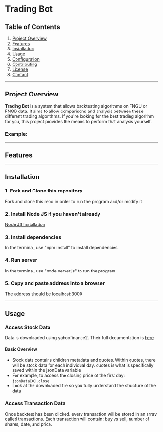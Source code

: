 # Trading Bot

## Table of Contents
1. [Project Overview](#project-overview)
2. [Features](#features)
3. [Installation](#installation)
4. [Usage](#usage)
5. [Configuration](#configuration)
6. [Contributing](#contributing)
7. [License](#license)
8. [Contact](#contact)

---

## Project Overview

**Trading Bot** is a system that allows backtesting algorithms on FNGU or FNGD data. It aims to allow comparisons and analysis between these different trading algorithms. If you're looking for the best trading algorithm for you, this project provides the means to perform that analysis yourself.

### Example:


---

## Features


---

## Installation

### 1. Fork and Clone this repository
Fork and clone this repo in order to run the program and/or modify it

### 2. Install Node JS if you haven't already
[Node JS Installation](https://nodejs.org/en/learn/getting-started/how-to-install-nodejs)

### 3. Install dependencies
In the terminal, use "npm install" to install dependencies

### 4. Run server
In the terminal, use "node server.js" to run the program

### 5. Copy and paste address into a browser
The address should be localhost:3000


---

## Usage

### Access Stock Data
Data is downloaded using yahoofinance2. Their full documentation is [here](https://github.com/gadicc/node-yahoo-finance2/blob/devel/docs/README.md)
#### Basic Overview
- Stock data contains children metadata and quotes. Within quotes, there will be stock data for each individual day. quotes is what is specifically saved within the jsonData variable
- For example, to access the closing price of the first day: ``` jsonData[0].close ```
- Look at the downloaded file so you fully understand the structure of the data

### Access Transaction Data
Once backtest has been clicked, every transaction will be stored in an array called transactions. Each transaction will contain: buy vs sell, number of shares, date, and price. 
